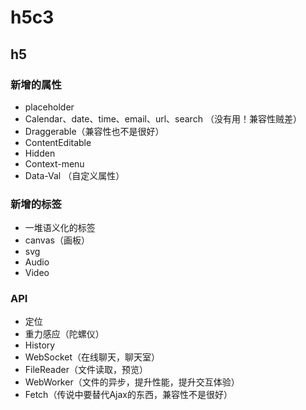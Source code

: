 # h5c3

## h5

### 新增的属性

- placeholder
- Calendar、date、time、email、url、search （没有用！兼容性贼差）
- Draggerable（兼容性也不是很好）
- ContentEditable
- Hidden
- Context-menu
- Data-Val （自定义属性）

### 新增的标签

- 一堆语义化的标签
- canvas（画板）
- svg
- Audio
- Video

### API

- 定位
- 重力感应（陀螺仪）
- History
- WebSocket（在线聊天，聊天室）
- FileReader（文件读取，预览）
- WebWorker（文件的异步，提升性能，提升交互体验）
- Fetch（传说中要替代Ajax的东西，兼容性不是很好）
